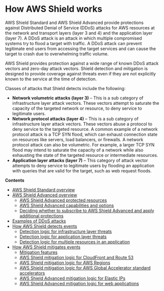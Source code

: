 # How AWS Shield works<a name="ddos-overview"></a>

AWS Shield Standard and AWS Shield Advanced provide protections against Distributed Denial of Service \(DDoS\) attacks for AWS resources at the network and transport layers \(layer 3 and 4\) and the application layer \(layer 7\)\. A DDoS attack is an attack in which multiple compromised systems try to flood a target with traffic\. A DDoS attack can prevent legitimate end users from accessing the target services and can cause the target to crash due to overwhelming traffic volume\. 

AWS Shield provides protection against a wide range of known DDoS attack vectors and zero\-day attack vectors\. Shield detection and mitigation is designed to provide coverage against threats even if they are not explicitly known to the service at the time of detection\. 

Classes of attacks that Shield detects include the following:
+ **Network volumetric attacks \(layer 3\)** – This is a sub category of infrastructure layer attack vectors\. These vectors attempt to saturate the capacity of the targeted network or resource, to deny service to legitimate users\.
+ **Network protocol attacks \(layer 4\)** – This is a sub category of infrastructure layer attack vectors\. These vectors abuse a protocol to deny service to the targeted resource\. A common example of a network protocol attack is a TCP SYN flood, which can exhaust connection state on resources like servers, load balancers, or firewalls\. A network protocol attack can also be volumetric\. For example, a larger TCP SYN flood may intend to saturate the capacity of a network while also exhausting the state of the targeted resource or intermediate resources\.
+ **Application layer attacks \(layer 7\)** – This category of attack vector attempts to deny service to legitimate users by flooding an application with queries that are valid for the target, such as web request floods\.

**Contents**
+ [AWS Shield Standard overview](ddos-standard-summary.md)
+ [AWS Shield Advanced overview](ddos-advanced-summary.md)
  + [AWS Shield Advanced protected resources](ddos-advanced-summary-protected-resources.md)
  + [AWS Shield Advanced capabilities and options](ddos-advanced-summary-capabilities.md)
  + [Deciding whether to subscribe to AWS Shield Advanced and apply additional protections](ddos-advanced-summary-deciding.md)
+ [Examples of DDoS attacks](types-of-ddos-attacks.md)
+ [How AWS Shield detects events](ddos-event-detection.md)
  + [Detection logic for infrastructure layer threats](ddos-event-detection-infrastructure.md)
  + [Detection logic for application layer threats](ddos-event-detection-application.md)
  + [Detection logic for multiple resources in an application](ddos-event-detection-multiple-resources.md)
+ [How AWS Shield mitigates events](ddos-event-mitigation.md)
  + [Mitigation features](ddos-event-mitigation-features.md)
  + [AWS Shield mitigation logic for CloudFront and Route 53](ddos-event-mitigation-logic-continuous-inspection.md)
  + [AWS Shield mitigation logic for AWS Regions](ddos-event-mitigation-logic-regions.md)
  + [AWS Shield mitigation logic for AWS Global Accelerator standard accelerators](ddos-event-mitigation-logic-gax.md)
  + [AWS Shield Advanced mitigation logic for Elastic IPs](ddos-event-mitigation-logic-adv-eip.md)
  + [AWS Shield Advanced mitigation logic for web applications](ddos-event-mitigation-logic-adv-web-app.md)